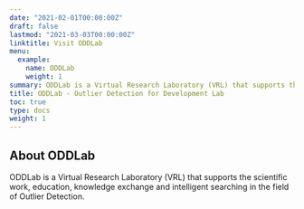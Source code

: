 ```yaml
---
date: "2021-02-01T00:00:00Z"
draft: false
lastmod: "2021-03-03T00:00:00Z"
linktitle: Visit ODDLab
menu:
  example:
    name: ODDLab
    weight: 1
summary: ODDLab is a Virtual Research Laboratory (VRL) that supports the scientific work, education, knowledge exchange and intelligent searching in the field of Outlier Detection.
title: ODDLab - Outlier Detection for Development Lab
toc: true
type: docs
weight: 1
---
```


## About ODDLab

ODDLab is a Virtual Research Laboratory (VRL) that supports the scientific work, education, knowledge exchange and intelligent searching in the field of Outlier Detection.